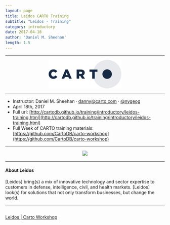 ```yaml
---
layout: page
title: Leidos CARTO Training
subtitle: "Leidos - Training"
category: introductory
date: 2017-04-18
author: 'Daniel M. Sheehan'
length: 1.5
---
```


---

<a href="http://www.carto.com/" target='_blank'><center><img src="https://github.com/CartoDB/training/raw/gh-pages/img/170119-skanska-training/logo_CARTO_positive_90.png" ></center></a>

---

* Instructor: Daniel M. Sheehan · danny@carto.com · [@nygeog](http://twitter.com/nygeog)
* April 18th, 2017
* Full url: [http://cartodb.github.io/training/introductory/leidos-training.html](http://cartodb.github.io/training/introductory/leidos-training.html)
* Full Week of CARTO training materials: [https://github.com/CartoDB/carto-workshop](https://github.com/CartoDB/carto-workshop)

---

<a href="https://www.leidos.com" target='_blank'><center><img src="https://careers.umd.edu/sites/careers.umd.edu/files/Leidos%20Logo.jpg" width="400px"></center></a>

---

#### About Leidos
[Leidos] bring(s) a mix of innovative technology and sector expertise to customers in defense, intelligence, civil, and health markets. [Leidos] look(s) for solutions that not only transform businesses, but change the world.

---

<!--![builder](../img/161105-geoinq-builder/builder.png)
<figcaption>Introduction to CARTO BUILDER</figcaption>
-->


<center><h2><a href="https://github.com/CartoDB/carto-workshop/tree/170418-1225-leidos" target='_blank'></center>Leidos | Carto Workshop</h2></a>





